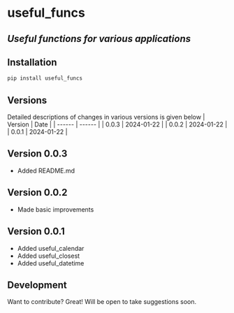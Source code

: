 # useful_funcs
## _Useful functions for various applications_

## Installation
```sh
pip install useful_funcs
```

## Versions
Detailed descriptions of changes in various versions is given below
| Version | Date |
| ------ | ------ |
| 0.0.3 | 2024-01-22 |
| 0.0.2 | 2024-01-22 |
| 0.0.1 | 2024-01-22 |

## Version 0.0.3
- Added README.md

## Version 0.0.2
- Made basic improvements

## Version 0.0.1
- Added useful_calendar
- Added useful_closest
- Added useful_datetime


## Development

Want to contribute? Great!
Will be open to take suggestions soon.

